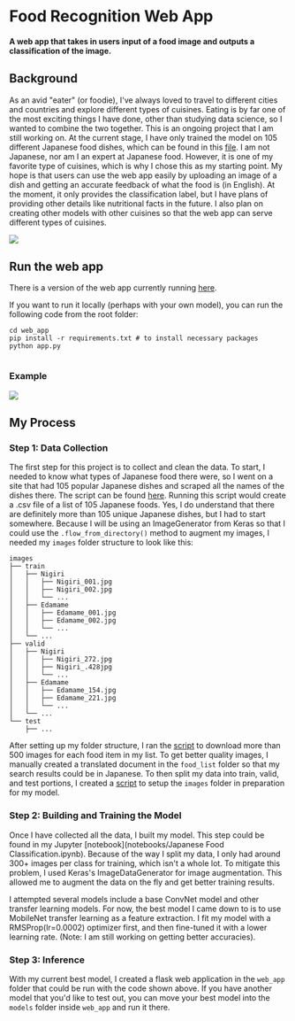 # Food Recognition Web App
#### A web app that takes in users input of a food image and outputs a classification of the image.


## Background

As an avid "eater" (or foodie), I've always loved to travel to different cities and countries and explore different types of cuisines. Eating is by far one of the most exciting things I have done, other than studying data science, so I wanted to combine the two together. This is an ongoing project that I am still working on. At the current stage, I have only trained the model on 105 different Japanese food dishes, which can be found in this [file](food_list/jap_translate.json). I am not Japanese, nor am I an expert at Japanese food. However, it is one of my favorite type of cuisines, which is why I chose this as my starting point. My hope is that users can use the web app easily by uploading an image of a dish and getting an accurate feedback of what the food is (in English). At the moment, it only provides the classification label, but I have plans of providing other details like nutritional facts in the future. I also plan on creating other models with other cuisines so that the web app can serve different types of cuisines.

![](https://live.staticflickr.com/3072/2858505395_e0f05b3658_b.jpg)

## Run the web app

There is a version of the web app currently running [here](http://3.85.101.142).

If you want to run it locally (perhaps with your own model), you can run the following code from the root folder:
```
cd web_app
pip install -r requirements.txt # to install necessary packages
python app.py
```

![]()

### Example
![](https://media.giphy.com/media/KFPUtHhvt8o55PGleX/giphy.gif)

## My Process

### Step 1: Data Collection

The first step for this project is to collect and clean the data. To start, I needed to know what types of Japanese food there were, so I went on a site that had 105 popular Japanese dishes and scraped all the names of the dishes there. The script can be found [here](scripts/create_jap_list.py). Running this script would create a .csv file of a list of 105 Japanese foods. Yes, I do understand that there are definitely more than 105 unique Japanese dishes, but I had to start somewhere. Because I will be using an ImageGenerator from Keras so that I could use the `.flow_from_directory()` method to augment my images, I needed my `images` folder structure to look like this:
```
images
├── train
│   ├── Nigiri
│   │   ├── Nigiri_001.jpg
│   │   ├── Nigiri_002.jpg
│   │   └── ...
│   ├── Edamame
│   │   ├── Edamame_001.jpg
│   │   ├── Edamame_002.jpg
│   │   └── ...
│   └── ...    
├── valid
│   ├── Nigiri
│   │   ├── Nigiri_272.jpg
│   │   ├── Nigiri_.428jpg
│   │   └── ...
│   ├── Edamame
│   │   ├── Edamame_154.jpg
│   │   ├── Edamame_221.jpg
│   │   └── ...
│   └── ...          
└── test
    ├── ...                

```

After setting up my folder structure, I ran the [script](scripts/collect_jap_images.py) to download more than 500 images for each food item in my list. To get better quality images, I manually created a translated document in the `food_list` folder so that my search results could be in Japanese. To then split my data into train, valid, and test portions, I created a [script](scripts/setup_image_folder_structure.py) to setup the `images` folder in preparation for my model.

### Step 2: Building and Training the Model

Once I have collected all the data, I built my model. This step could be found in my Jupyter [notebook](notebooks/Japanese Food Classification.ipynb). Because of the way I split my data, I only had around 300+ images per class for training, which isn't a whole lot. To mitigate this problem, I used Keras's ImageDataGenerator for image augmentation. This allowed me to augment the data on the fly and get better training results.

I attempted several models include a base ConvNet model and other transfer learning models. For now, the best model I came down to is to use MobileNet transfer learning as a feature extraction. I fit my model with a RMSProp(lr=0.0002) optimizer first, and then fine-tuned it with a lower learning rate. (Note: I am still working on getting better accuracies).

### Step 3: Inference

With my current best model, I created a flask web application in the `web_app` folder that could be run with the code shown above. If you have another model that you'd like to test out, you can move your best model into the `models` folder inside `web_app` and run it there.
